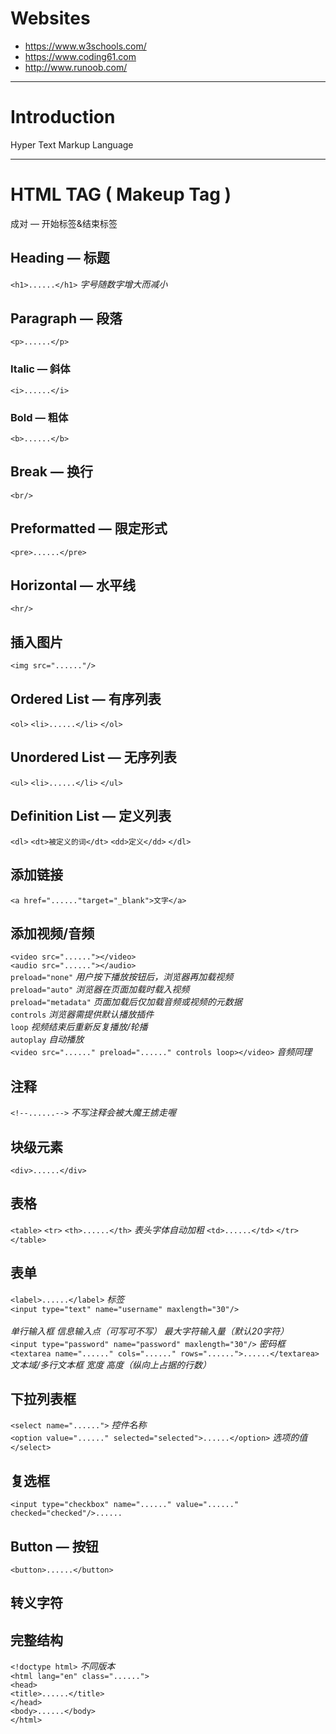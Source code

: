 # Websites
* https://www.w3schools.com/</br>
* https://www.coding61.com</br>
* http://www.runoob.com/
***
# Introduction
Hyper Text Markup Language
***
# HTML TAG ( Makeup Tag )
成对 — 开始标签&结束标签
</br>
## Heading — 标题   
```<h1>......</h1>```  *字号随数字增大而减小*
## Paragraph — 段落
```<p>......</p>```
### Italic — 斜体
```<i>......</i>```
### Bold — 粗体
```<b>......</b>```
## Break — 换行
```<br/>```
## Preformatted — 限定形式
```<pre>......</pre>```
## Horizontal — 水平线
```<hr/>```
## 插入图片
```<img src="......"/>```
## Ordered List — 有序列表
```<ol>```
```<li>......</li>```
```</ol>```
## Unordered List — 无序列表
```<ul>```
```<li>......</li>```
```</ul>```
## Definition List — 定义列表
```<dl>```
```<dt>被定义的词</dt>```
```<dd>定义</dd>```
```</dl>```
## 添加链接
```<a href="......"target="_blank">文字</a>```
## 添加视频/音频
```<video src="......"></video>```</br>
```<audio src="......"></audio>```</br>
```preload="none"```  *用户按下播放按钮后，浏览器再加载视频*</br>
```preload="auto"```  *浏览器在页面加载时载入视频*</br>
```preload="metadata"```  *页面加载后仅加载音频或视频的元数据*</br>
```controls```  *浏览器需提供默认播放插件*</br>
```loop```  *视频结束后重新反复播放/轮播*</br>
```autoplay```  *自动播放*</br>
```<video src="......" preload="......" controls loop></video>```  *音频同理*
## 注释
```<!--......-->```  *不写注释会被大魔王掳走喔*
## 块级元素 
```<div>......</div>```
## 表格
```<table>```
```<tr>```
```<th>......</th>```  *表头字体自动加粗*
```<td>......</td>```
```</tr>```
```</table>```
## 表单
```<label>......</label>```  *标签*</br>
```<input type="text" name="username" maxlength="30"/>```</br>  
*单行输入框  信息输入点（可写可不写）  最大字符输入量（默认20字符）*</br>
```<input type="password" name="password" maxlength="30"/>```  *密码框*</br>
```<textarea name="......" cols="......" rows="......">......</textarea>```</br>
*文本域/多行文本框  宽度  高度（纵向上占据的行数）*
## 下拉列表框
```<select name="......">``` *控件名称*</br>
```<option value="......" selected="selected">......</option>```  *选项的值*</br>
```</select>```
## 复选框
```<input type="checkbox" name="......" value="......" checked="checked"/>......```
## Button — 按钮
```<button>......</button>```
## 转义字符
## 完整结构
```<!doctype html>```  *不同版本*</br>
```<html lang="en" class="......">```</br>
```<head>```</br>
```<title>......</title>```</br>
```</head>```</br>
```<body>......</body>```</br>
```</html>```
